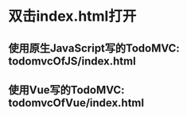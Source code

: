 # 双击index.html打开
## 使用原生JavaScript写的TodoMVC: todomvcOfJS/index.html
## 使用Vue写的TodoMVC: todomvcOfVue/index.html
